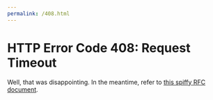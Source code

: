 ```yaml
---
permalink: /408.html
---
```


# HTTP Error Code 408: Request Timeout

Well, that was disappointing. In the meantime, refer to [this spiffy RFC document](https://tools.ietf.org/html/rfc7231#section-6.5.7).
